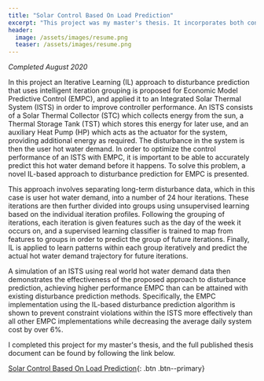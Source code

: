```yaml
---
title: "Solar Control Based On Load Prediction"
excerpt: "This project was my master's thesis. It incorporates both controls and machine learning."
header:
  image: /assets/images/resume.png
  teaser: /assets/images/resume.png
---
```

*Completed August 2020*

In this project an Iterative Learning (IL) approach to disturbance prediction that uses intelligent iteration grouping is proposed for Economic Model Predictive Control (EMPC), and applied it to an Integrated Solar Thermal System (ISTS) in order to improve controller performance. An ISTS consists of a Solar Thermal Collector (STC) which collects energy from the sun, a Thermal Storage Tank (TST) which stores this energy for later use, and an auxiliary Heat Pump (HP) which acts as the actuator for the system, providing additional energy as required. The disturbance in the system is then the user hot water demand. In order to optimize the control performance of an ISTS with EMPC, it is important to be able to accurately predict this hot water demand before it happens. To solve this problem, a novel IL-based approach to disturbance prediction for EMPC is presented. 

This approach involves separating long-term disturbance data, which in this case is user hot water demand, into a number of 24 hour iterations. These iterations are then further divided into groups using unsupervised learning based on the individual iteration profiles. Following the grouping of iterations, each iteration is given features such as the day of the week it occurs on, and a supervised learning classifier is trained to map from features to groups in order to predict the group of future iterations. Finally, IL is applied to learn patterns within each group iteratively and predict the actual hot water demand trajectory for future iterations. 

A simulation of an ISTS using real world hot water demand data then demonstrates the effectiveness of the proposed approach to disturbance prediction, achieving higher performance EMPC than can be attained with existing disturbance prediction methods. Specifically, the EMPC implementation using the IL-based disturbance prediction algorithm is shown to prevent constraint violations within the ISTS more effectively than all other EMPC implementations while decreasing the average daily system cost by over 6%.

I completed this project for my master's thesis, and the full published thesis document can be found by following the link below.

[Solar Control Based On Load Prediction](https://open.library.ubc.ca/cIRcle/collections/ubctheses/24/items/1.0394371){: .btn .btn--primary}